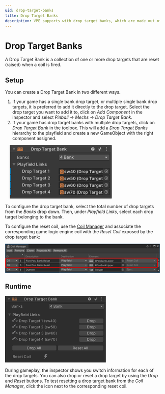 ```yaml
---
uid: drop-target-banks
title: Drop Target Banks
description: VPE supports with drop target banks, which are made out of multiple drop targets.
---
```


# Drop Target Banks

A Drop Target Bank is a collection of one or more drop targets that are reset (raised) when a coil is fired.

## Setup

You can create a Drop Target Bank in two different ways.

1. If your game has a single bank drop target, or multiple single bank drop targets, it is preferred to add it directly to the drop target. Select the drop target you want to add it to, click on *Add Component* in the inspector and select *Pinball -> Mechs -> Drop Target Bank*. 
2. If your game has drop target banks with multiple drop targets, click on *Drop Target Bank* in the toolbox. This will add a *Drop Target Banks* hierarchy to the playfield and create a new GameObject with the right component assigned.

<img src="drop-target-bank-inspector.png" width="332" class="img-fluid float-end" style="margin-left: 15px">

To configure the drop target bank, select the total number of drop targets from the *Banks* drop down. Then, under *Playfield Links*, select each drop target belonging to the bank.

To configure the reset coil, use the [Coil Manager](xref:coil_manager) and associate the corresponding game logic engine coil with the *Reset Coil* exposed by the drop target bank:

![Coil Manager](drop-target-bank-coil-manager.png)

## Runtime


<img src="drop-target-bank-inspector-runtime.gif" width="328" class="img-responsive pull-left" style="margin-right: 15px">

During gameplay, the inspector shows you switch information for each of the drop targets. You can also drop or reset a drop target by using the *Drop* and *Reset* buttons. To test resetting a drop target bank from the *Coil Manager*, click the icon next to the corresponding reset coil.
